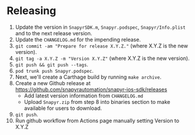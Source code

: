 Releasing
=========

 1. Update the version in `SnapyrSDK.m`, `Snapyr.podspec`, `Snapyr/Info.plist` and to the next release version.
 2. Update the `CHANGELOG.md` for the impending release.
 3. `git commit -am "Prepare for release X.Y.Z."` (where X.Y.Z is the new version).
 4. `git tag -a X.Y.Z -m "Version X.Y.Z"` (where X.Y.Z is the new version).
 5. `git push && git push --tags`.
 6. `pod trunk push Snapyr.podspec`.
 7. Next, we'll create a Carthage build by running `make archive`.
 8. Create a new Github release at https://github.com/snapyrautomation/snapyr-ios-sdk/releases
     * Add latest version information from `CHANGELOG.md`
     * Upload `Snapyr.zip` from step 8 into binaries section to make available for users to download.
 9. `git push`.
 10. Run github workflow from Actions page manually setting Version to X.Y.Z
